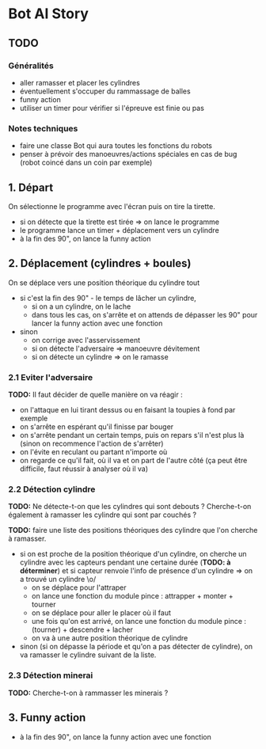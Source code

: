 # Bot AI Story

## TODO

### Généralités
- aller ramasser et placer les cylindres
- éventuellement s'occuper du rammassage de balles
- funny action
- utiliser un timer pour vérifier si l'épreuve est finie ou pas

### Notes techniques
- faire une classe Bot qui aura toutes les fonctions du robots
- penser à prévoir des manoeuvres/actions spéciales en cas de bug (robot coincé dans un coin par exemple)

## 1. Départ

On sélectionne le programme avec l'écran puis on tire la tirette.

- si on détecte que la tirette est tirée => on lance le programme
- le programme lance un timer + déplacement vers un cylindre
- à la fin des 90", on lance la funny action


## 2. Déplacement (cylindres + boules)

On se déplace vers une position théorique du cylindre tout

- si c'est la fin des 90" - le temps de lâcher un cylindre,
	* si on a un cylindre, on le lache
	* dans tous les cas, on s'arrête et on attends de dépasser les 90" pour lancer la funny action avec une fonction
- sinon
	* on corrige avec l'asservissement
	* si on détecte l'adversaire => manoeuvre dévitement
	* si on détecte un cylindre => on le ramasse


### 2.1 Eviter l'adversaire

**TODO:** Il faut décider de quelle manière on va réagir :
- on l'attaque en lui tirant dessus ou en faisant la toupies à fond par exemple
- on s'arrête en espérant qu'il finisse par bouger
- on s'arrête pendant un certain temps, puis on repars s'il n'est plus là (sinon on recommence l'action de s'arrêter)
- on l'évite en reculant ou partant n'importe où
- on regarde ce qu'il fait, où il va et on part de l'autre côté (ça peut être difficile, faut réussir à analyser où il va)


### 2.2 Détection cylindre

**TODO:** Ne détecte-t-on que les cylindres qui sont debouts ? Cherche-t-on également à ramasser les cylindre qui sont par couchés ?

**TODO:** faire une liste des positions théoriques des cylindre que l'on cherche à ramasser.

- si on est proche de la position théorique d'un cylindre, on cherche un cylindre avec les capteurs pendant une certaine durée (**TODO: à déterminer**) et si capteur renvoie l'info de présence d'un cylindre => on a trouvé un cylindre \o/
	* on se déplace pour l'attraper
	* on lance une fonction du module pince : attrapper + monter + tourner
	* on se déplace pour aller le placer où il faut
	* une fois qu'on est arrivé, on lance une fonction du module pince : (tourner) + descendre + lacher
	* on va à une autre position théorique de cylindre
- sinon (si on dépasse la période et qu'on a pas détecter de cylindre), on va ramasser le cylindre suivant de la liste.

### 2.3 Détection minerai

**TODO:** Cherche-t-on à rammasser les minerais ?

## 3. Funny action

- à la fin des 90", on lance la funny action avec une fonction
